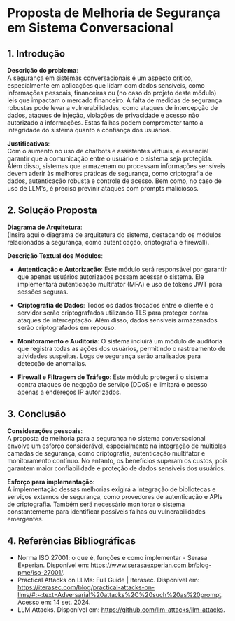 # Proposta de Melhoria de Segurança em Sistema Conversacional

## 1. Introdução

**Descrição do problema**:  
A segurança em sistemas conversacionais é um aspecto crítico, especialmente em aplicações que lidam com dados sensíveis, como informações pessoais, financeiras ou (no caso do projeto deste módulo) leis que impactam o mercado financeiro. A falta de medidas de segurança robustas pode levar a vulnerabilidades, como ataques de intercepção de dados, ataques de injeção, violações de privacidade e acesso não autorizado a informações. Estas falhas podem comprometer tanto a integridade do sistema quanto a confiança dos usuários.

**Justificativas**:  
Com o aumento no uso de chatbots e assistentes virtuais, é essencial garantir que a comunicação entre o usuário e o sistema seja protegida. Além disso, sistemas que armazenam ou processam informações sensíveis devem aderir às melhores práticas de segurança, como criptografia de dados, autenticação robusta e controle de acesso. Bem como, no caso de uso de LLM's, é preciso previnir ataques com prompts maliciosos.

## 2. Solução Proposta

**Diagrama de Arquitetura**:  
(Insira aqui o diagrama de arquitetura do sistema, destacando os módulos relacionados à segurança, como autenticação, criptografia e firewall).

**Descrição Textual dos Módulos**:

- **Autenticação e Autorização**: Este módulo será responsável por garantir que apenas usuários autorizados possam acessar o sistema. Ele implementará autenticação multifator (MFA) e uso de tokens JWT para sessões seguras.
  
- **Criptografia de Dados**: Todos os dados trocados entre o cliente e o servidor serão criptografados utilizando TLS para proteger contra ataques de interceptação. Além disso, dados sensíveis armazenados serão criptografados em repouso.
  
- **Monitoramento e Auditoria**: O sistema incluirá um módulo de auditoria que registra todas as ações dos usuários, permitindo o rastreamento de atividades suspeitas. Logs de segurança serão analisados para detecção de anomalias.
  
- **Firewall e Filtragem de Tráfego**: Este módulo protegerá o sistema contra ataques de negação de serviço (DDoS) e limitará o acesso apenas a endereços IP autorizados.

## 3. Conclusão

**Considerações pessoais**:  
A proposta de melhoria para a segurança no sistema conversacional envolve um esforço considerável, especialmente na integração de múltiplas camadas de segurança, como criptografia, autenticação multifator e monitoramento contínuo. No entanto, os benefícios superam os custos, pois garantem maior confiabilidade e proteção de dados sensíveis dos usuários.

**Esforço para implementação**:  
A implementação dessas melhorias exigirá a integração de bibliotecas e serviços externos de segurança, como provedores de autenticação e APIs de criptografia. Também será necessário monitorar o sistema constantemente para identificar possíveis falhas ou vulnerabilidades emergentes.

## 4. Referências Bibliográficas

- Norma ISO 27001: o que é, funções e como implementar - Serasa Experian. Disponível em: <https://www.serasaexperian.com.br/blog-pme/iso-27001/>.
- Practical Attacks on LLMs: Full Guide | Iterasec. Disponível em: <https://iterasec.com/blog/practical-attacks-on-llms/#:~:text=Adversarial%20attacks%2C%20such%20as%20prompt>. Acesso em: 14 set. 2024.
- LLM Attacks. Disponível em: <https://github.com/llm-attacks/llm-attacks>.
